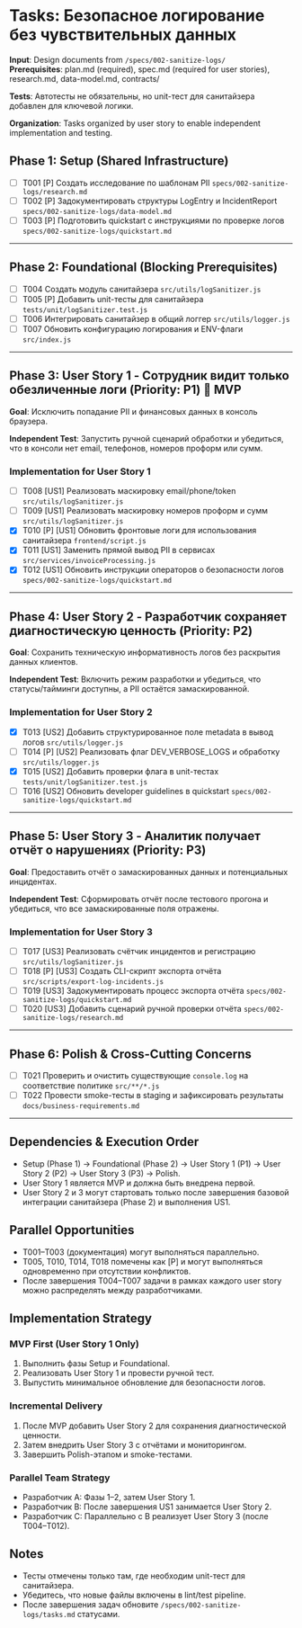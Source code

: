 # Tasks: Безопасное логирование без чувствительных данных

**Input**: Design documents from `/specs/002-sanitize-logs/`  
**Prerequisites**: plan.md (required), spec.md (required for user stories), research.md, data-model.md, contracts/

**Tests**: Автотесты не обязательны, но unit-тест для санитайзера добавлен для ключевой логики.

**Organization**: Tasks organized by user story to enable independent implementation and testing.

## Phase 1: Setup (Shared Infrastructure)

- [ ] T001 [P] Создать исследование по шаблонам PII `specs/002-sanitize-logs/research.md`
- [ ] T002 [P] Задокументировать структуры LogEntry и IncidentReport `specs/002-sanitize-logs/data-model.md`
- [ ] T003 [P] Подготовить quickstart с инструкциями по проверке логов `specs/002-sanitize-logs/quickstart.md`

---

## Phase 2: Foundational (Blocking Prerequisites)

- [ ] T004 Создать модуль санитайзера `src/utils/logSanitizer.js`
- [ ] T005 [P] Добавить unit-тесты для санитайзера `tests/unit/logSanitizer.test.js`
- [ ] T006 Интегрировать санитайзер в общий логгер `src/utils/logger.js`
- [ ] T007 Обновить конфигурацию логирования и ENV-флаги `src/index.js`

---

## Phase 3: User Story 1 - Сотрудник видит только обезличенные логи (Priority: P1) 🎯 MVP

**Goal**: Исключить попадание PII и финансовых данных в консоль браузера.

**Independent Test**: Запустить ручной сценарий обработки и убедиться, что в консоли нет email, телефонов, номеров проформ или сумм.

### Implementation for User Story 1

- [ ] T008 [US1] Реализовать маскировку email/phone/token `src/utils/logSanitizer.js`
- [ ] T009 [US1] Реализовать маскировку номеров проформ и сумм `src/utils/logSanitizer.js`
- [X] T010 [P] [US1] Обновить фронтовые логи для использования санитайзера `frontend/script.js`
- [X] T011 [US1] Заменить прямой вывод PII в сервисах `src/services/invoiceProcessing.js`
- [X] T012 [US1] Обновить инструкции операторов о безопасности логов `specs/002-sanitize-logs/quickstart.md`

---

## Phase 4: User Story 2 - Разработчик сохраняет диагностическую ценность (Priority: P2)

**Goal**: Сохранить техническую информативность логов без раскрытия данных клиентов.

**Independent Test**: Включить режим разработки и убедиться, что статусы/тайминги доступны, а PII остаётся замаскированной.

### Implementation for User Story 2

- [X] T013 [US2] Добавить структурированное поле metadata в вывод логов `src/utils/logger.js`
- [ ] T014 [P] [US2] Реализовать флаг DEV_VERBOSE_LOGS и обработку `src/utils/logger.js`
- [X] T015 [US2] Добавить проверки флага в unit-тестах `tests/unit/logSanitizer.test.js`
- [ ] T016 [US2] Обновить developer guidelines в quickstart `specs/002-sanitize-logs/quickstart.md`

---

## Phase 5: User Story 3 - Аналитик получает отчёт о нарушениях (Priority: P3)

**Goal**: Предоставить отчёт о замаскированных данных и потенциальных инцидентах.

**Independent Test**: Сформировать отчёт после тестового прогона и убедиться, что все замаскированные поля отражены.

### Implementation for User Story 3

- [ ] T017 [US3] Реализовать счётчик инцидентов и регистрацию `src/utils/logSanitizer.js`
- [ ] T018 [P] [US3] Создать CLI-скрипт экспорта отчёта `src/scripts/export-log-incidents.js`
- [ ] T019 [US3] Задокументировать процесс экспорта отчёта `specs/002-sanitize-logs/quickstart.md`
- [ ] T020 [US3] Добавить сценарий ручной проверки отчёта `specs/002-sanitize-logs/research.md`

---

## Phase 6: Polish & Cross-Cutting Concerns

- [ ] T021 Проверить и очистить существующие `console.log` на соответствие политике `src/**/*.js`
- [ ] T022 Провести smoke-тесты в staging и зафиксировать результаты `docs/business-requirements.md`

---

## Dependencies & Execution Order

- Setup (Phase 1) → Foundational (Phase 2) → User Story 1 (P1) → User Story 2 (P2) → User Story 3 (P3) → Polish.
- User Story 1 является MVP и должна быть внедрена первой.
- User Story 2 и 3 могут стартовать только после завершения базовой интеграции санитайзера (Phase 2) и выполнения US1.

## Parallel Opportunities

- T001–T003 (документация) могут выполняться параллельно.
- T005, T010, T014, T018 помечены как [P] и могут выполняться одновременно при отсутствии конфликтов.
- После завершения T004–T007 задачи в рамках каждого user story можно распределять между разработчиками.

## Implementation Strategy

### MVP First (User Story 1 Only)

1. Выполнить фазы Setup и Foundational.
2. Реализовать User Story 1 и провести ручной тест.
3. Выпустить минимальное обновление для безопасности логов.

### Incremental Delivery

1. После MVP добавить User Story 2 для сохранения диагностической ценности.
2. Затем внедрить User Story 3 с отчётами и мониторингом.
3. Завершить Polish-этапом и smoke-тестами.

### Parallel Team Strategy

- Разработчик A: Фазы 1–2, затем User Story 1.
- Разработчик B: После завершения US1 занимается User Story 2.
- Разработчик C: Параллельно с B реализует User Story 3 (после T004–T012).

## Notes

- Тесты отмечены только там, где необходим unit-тест для санитайзера.
- Убедитесь, что новые файлы включены в lint/test pipeline.
- После завершения задач обновите `/specs/002-sanitize-logs/tasks.md` статусами.
